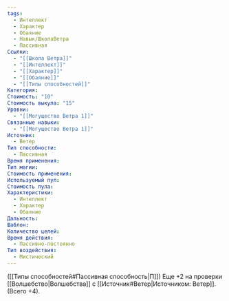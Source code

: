 ```yaml
---
tags:
  - Интеллект
  - Характер
  - Обаяние
  - Навык/ШколаВетра
  - Пассивная
Ссылки:
  - "[[Школа Ветра]]"
  - "[[Интеллект]]"
  - "[[Характер]]"
  - "[[Обаяние]]"
  - "[[Типы способностей]]"
Категория: 
Стоимость: "10"
Стоимость выкупа: "15"
Уровни:
  - "[[Могущество Ветра 1]]"
Связанные навыки:
  - "[[Могущество Ветра 1]]"
Источник:
  - Ветер
Тип способности:
  - Пассивная
Время применения: 
Тип магии: 
Стоимость применения: 
Используемый пул: 
Стоимость пула: 
Характеристики:
  - Интеллект
  - Характер
  - Обаяние
Дальность: 
Шаблон: 
Количество целей: 
Время действия:
  - Пассивно-постоянно
Тип воздействия:
  - Мистический
---
```

([[Типы способностей#Пассивная способность|П]]) Еще +2 на проверки [[Волшебство|Волшебства]] с [[Источник#Ветер|Источником: Ветер]]. (Всего +4).
